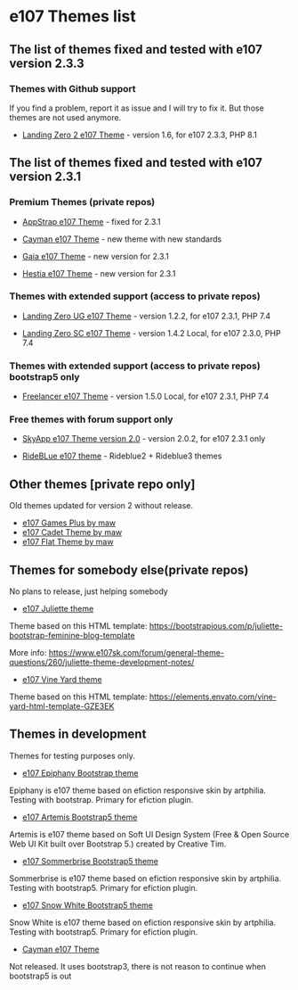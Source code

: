 # e107 Themes list

 
## The list of themes fixed and tested with e107 version 2.3.3

###  Themes with Github support

If you find a problem, report it as issue and I will try to fix it.  But those themes are not used anymore.  

* [Landing Zero 2 e107 Theme](https://github.com/e107-themes/Landing-Zero-2) - version 1.6, for e107 2.3.3, PHP 8.1

 

## The list of themes fixed and tested with e107 version 2.3.1

### Premium Themes (private repos)

* [AppStrap e107 Theme](https://github.com/e107-Appstrap-theme) - fixed for 2.3.1

* [Cayman e107 Theme](https://github.com/e107-Cayman-theme) - new theme with new standards

* [Gaia e107 Theme](https://github.com/e107-Gaia-Hestia-themes) - new version for 2.3.1

* [Hestia e107 Theme](https://github.com/e107-Gaia-Hestia-themes) - new version for 2.3.1



### Themes with extended support (access to private repos)

* [Landing Zero UG e107 Theme](https://github.com/e107-themes/LZ-theme-for-urbangamers) - version 1.2.2, for e107 2.3.1, PHP 7.4 

* [Landing Zero SC e107 Theme](https://github.com/e107-themes/LZ-theme-for-scupone) - version 1.4.2 Local, for e107 2.3.0, PHP 7.4


### Themes with extended support (access to private repos) bootstrap5 only

* [Freelancer e107 Theme](https://github.com/e107-themes/e107-Freelancer-theme-1.5) - version 1.5.0 Local, for e107 2.3.1, PHP 7.4


### Free themes with forum support only 

* [SkyApp e107 Theme version 2.0](https://github.com/e107-themes/skyapp-e107-theme) - version 2.0.2, for e107 2.3.1 only

* [RideBLue e107 theme](https://github.com/e107-themes/Rideblue-e107-theme) - Rideblue2 + Rideblue3 themes



## Other themes [private repo only]
Old themes updated for version 2 without release.

* [e107 Games Plus by maw](https://github.com/e107-themes/e107-Games-Plus-maw-theme)  
* [e107 Cadet Theme by maw](https://github.com/e107-themes/e107-Cadet-Plus-maw-theme)  
* [e107 Flat Theme by maw](https://github.com/e107-themes/e107-Flat-maw-theme) 

## Themes for somebody else(private repos)
No plans to release, just helping somebody

* [e107 Juliette theme](https://github.com/e107-themes/e107-juliette-theme)  

Theme based on this HTML template: https://bootstrapious.com/p/juliette-bootstrap-feminine-blog-template

More info: https://www.e107sk.com/forum/general-theme-questions/260/juliette-theme-development-notes/

* [e107 Vine Yard theme](https://github.com/Jimako-e107-themes/Vine-Yard)

Theme based on this HTML template: https://elements.envato.com/vine-yard-html-template-GZE3EK



## Themes in development

Themes for testing purposes only. 

* [e107 Epiphany Bootstrap theme ](https://github.com/e107-themes/e107-Epiphany-theme) 

Epiphany is e107 theme based on efiction responsive skin by artphilia. Testing with bootstrap. Primary for efiction plugin.  

* [e107 Artemis Bootstrap5 theme](https://github.com/e107-themes/e107-Artemis-theme) 

Artemis is e107 theme based on Soft UI Design System (Free & Open Source Web UI Kit built over Bootstrap 5.) created by Creative Tim.

* [e107 Sommerbrise Bootstrap5 theme ](https://github.com/e107-themes/Sommerbrise) 

Sommerbrise is e107 theme based on efiction responsive skin by artphilia. Testing with bootstrap5. Primary for efiction plugin.  

* [e107 Snow White Bootstrap5 theme ](https://github.com/Jimako-e107-themes/SnowWhite) 

Snow White is e107 theme based on efiction responsive skin by artphilia. Testing with bootstrap5. Primary for efiction plugin.  

* [Cayman e107 Theme](https://github.com/Jimako-e107-themes/Cayman-Themes) 

Not released. It uses bootstrap3, there is not reason to continue when bootstrap5 is out


